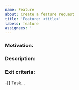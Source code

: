 ```yaml
---
name: Feature
about: Create a feature request
title: 'Feature: <title>'
labels: feature
assignees: ''
---
```


<!--
Note: Please search to see if an issue already exists for the bug you encountered.
-->

### Motivation:
<!-- A concise description of what you're experiencing. -->

### Description:
<!-- A concise description of what you expected to happen. -->

### Exit criteria:
-[] Task...
<!--
Example:
-[] Implement the feature
-[] Add feature to the platform
-->